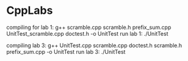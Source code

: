# CppLabs


compiling for lab 1: g++ scramble.cpp scramble.h prefix_sum.cpp UnitTest_scramble.cpp doctest.h -o UnitTest
run lab 1: ./UnitTest

compiling lab 3: g++ UnitTest.cpp scramble.cpp doctest.h scramble.h prefix_sum.cpp -o UnitTest
run lab 3: ./UnitTest